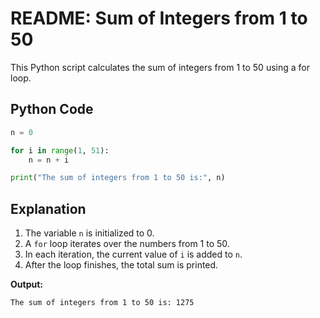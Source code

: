 # README: Sum of Integers from 1 to 50

This Python script calculates the sum of integers from 1 to 50 using a for loop.

## Python Code

```python
n = 0

for i in range(1, 51):
    n = n + i

print("The sum of integers from 1 to 50 is:", n)
```

## Explanation

1. The variable `n` is initialized to 0.  
2. A `for` loop iterates over the numbers from 1 to 50.  
3. In each iteration, the current value of `i` is added to `n`.  
4. After the loop finishes, the total sum is printed.

**Output:**  
```
The sum of integers from 1 to 50 is: 1275
```
